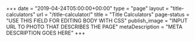 +++
date = "2019-04-24T05:00:00+00:00"
type = "page"
layout = "title-calculators"
url = "/title-calculator/"
title = "Title Calculators"
page-status = "USE THIS FIELD FOR EDITING BODY WITH CSS"
publish_image = "INPUT URL TO PHOTO THAT DESCRIBES THE PAGE"
metaDescription = "META DESCRIPTION GOES HERE"
+++